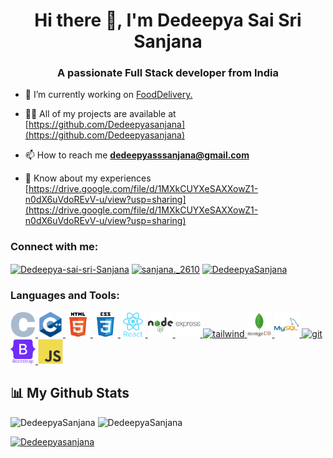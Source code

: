 <h1 align="center">Hi there 👋, I'm Dedeepya Sai Sri Sanjana</h1>
<h3 align="center">A passionate Full Stack developer from India</h3>

- 🔭 I’m currently working on [FoodDelivery.](https://github.com/Dedeepyasanjana/FoodDelivery)

- 👨‍💻 All of my projects are available at [https://github.com/Dedeepyasanjana](https://github.com/Dedeepyasanjana)

- 📫 How to reach me **dedeepyasssanjana@gmail.com**

- 📄 Know about my experiences [https://drive.google.com/file/d/1MXkCUYXeSAXXowZ1-n0dX6uVdoREvV-u/view?usp=sharing](https://drive.google.com/file/d/1MXkCUYXeSAXXowZ1-n0dX6uVdoREvV-u/view?usp=sharing)


<h3 align="left">Connect with me:</h3>
<p align="left">
<a href=https://www.linkedin.com/in/dedeepya-sai-sri-sanjana-g/?lipi=urn%3Ali%3Apage%3Ad_flagship3_profile_view_base_contact_details%3BE6juLIyKR%2B6VA%2BlLuSFdTA%3D%3D" target="blank"><img align="center" src="https://raw.githubusercontent.com/rahuldkjain/github-profile-readme-generator/master/src/images/icons/Social/linked-in-alt.svg" alt="Dedeepya-sai-sri-Sanjana" height="30" width="40" /></a>
<a href="https://www.instagram.com/sanjana._2610/" target="blank"><img align="center" src="https://raw.githubusercontent.com/rahuldkjain/github-profile-readme-generator/master/src/images/icons/Social/instagram.svg" alt="sanjana._2610" height="30" width="40" /></a>
<a href="https://codeforces.com/profile/DedeepyaSanjana" target="blank"><img align="center" src="https://raw.githubusercontent.com/rahuldkjain/github-profile-readme-generator/master/src/images/icons/Social/codeforces.svg" alt="DedeepyaSanjana" height="30" width="40" /></a>
</p>
<h3 align="left">Languages and Tools:</h3>
<p align="left">
  <a href="https://www.cprogramming.com/" target="_blank" rel="noreferrer">
    <img src="https://raw.githubusercontent.com/devicons/devicon/master/icons/c/c-original.svg" alt="c" width="40" height="40"/>
  </a>
  <a href="https://www.w3schools.com/cpp/" target="_blank" rel="noreferrer">
    <img src="https://raw.githubusercontent.com/devicons/devicon/master/icons/cplusplus/cplusplus-original.svg" alt="cplusplus" width="40" height="40"/>
  </a>
  <a href="https://www.w3.org/html/" target="_blank" rel="noreferrer">
    <img src="https://raw.githubusercontent.com/devicons/devicon/master/icons/html5/html5-original-wordmark.svg" alt="html5" width="40" height="40"/>
  </a>
  <a href="https://www.w3schools.com/css/" target="_blank" rel="noreferrer">
    <img src="https://raw.githubusercontent.com/devicons/devicon/master/icons/css3/css3-original-wordmark.svg" alt="css3" width="40" height="40"/>
  </a>
  <a href="https://reactjs.org/" target="_blank" rel="noreferrer">
    <img src="https://raw.githubusercontent.com/devicons/devicon/master/icons/react/react-original-wordmark.svg" alt="react" width="40" height="40"/>
  </a>
  <a href="https://nodejs.org" target="_blank" rel="noreferrer">
    <img src="https://raw.githubusercontent.com/devicons/devicon/master/icons/nodejs/nodejs-original-wordmark.svg" alt="nodejs" width="40" height="40"/>
  </a>
  <a href="https://expressjs.com" target="_blank" rel="noreferrer">
    <img src="https://raw.githubusercontent.com/devicons/devicon/master/icons/express/express-original-wordmark.svg" alt="express" width="40" height="40"/>
  </a>
  <a href="https://tailwindcss.com/" target="_blank" rel="noreferrer">
    <img src="https://www.vectorlogo.zone/logos/tailwindcss/tailwindcss-icon.svg" alt="tailwind" width="40" height="40"/>
  </a>
  <a href="https://www.mongodb.com/" target="_blank" rel="noreferrer">
    <img src="https://raw.githubusercontent.com/devicons/devicon/master/icons/mongodb/mongodb-original-wordmark.svg" alt="mongodb" width="40" height="40"/>
  </a>
  <a href="https://www.mysql.com/" target="_blank" rel="noreferrer">
    <img src="https://raw.githubusercontent.com/devicons/devicon/master/icons/mysql/mysql-original-wordmark.svg" alt="mysql" width="40" height="40"/>
  </a>
  <a href="https://git-scm.com/" target="_blank" rel="noreferrer">
    <img src="https://www.vectorlogo.zone/logos/git-scm/git-scm-icon.svg" alt="git" width="40" height="40"/>
  </a>
  <a href="https://getbootstrap.com" target="_blank" rel="noreferrer">
    <img src="https://raw.githubusercontent.com/devicons/devicon/master/icons/bootstrap/bootstrap-plain-wordmark.svg" alt="bootstrap" width="40" height="40"/>
  </a>
  <a href="https://developer.mozilla.org/en-US/docs/Web/JavaScript" target="_blank" rel="noreferrer">
    <img src="https://raw.githubusercontent.com/devicons/devicon/master/icons/javascript/javascript-original.svg" alt="javascript" width="40" height="40"/>
  </a>
</p>

<h2>📊 My Github Stats</h2>

<div>
<!--   <table> -->
    <tr>
      <td><img src="https://github-readme-stats.vercel.app/api?username=Dedeepyasanjana&show_icons=true&locale=en" alt="DedeepyaSanjana" /></td>
      <td><img src="https://github-readme-stats.vercel.app/api/top-langs?username=Dedeepyasanjana&show_icons=true&locale=en&layout=compact" alt="DedeepyaSanjana" /></td>
    </tr>
<!--   </table> -->
</div>

<p><a href="https://github.com/ryo-ma/github-profile-trophy"><img src="https://github-profile-trophy.vercel.app/?username=Dedeepyasanjana" alt="Dedeepyasanjana" /></a></p>
